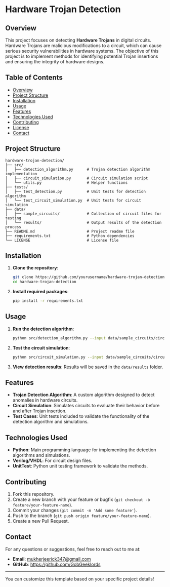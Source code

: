 # Hardware Trojan Detection

## Overview

This project focuses on detecting **Hardware Trojans** in digital circuits. Hardware Trojans are malicious modifications to a circuit, which can cause serious security vulnerabilities in hardware systems. The objective of this project is to implement methods for identifying potential Trojan insertions and ensuring the integrity of hardware designs.

## Table of Contents

- [Overview](#overview)
- [Project Structure](#project-structure)
- [Installation](#installation)
- [Usage](#usage)
- [Features](#features)
- [Technologies Used](#technologies-used)
- [Contributing](#contributing)
- [License](#license)
- [Contact](#contact)

## Project Structure

```
hardware-trojan-detection/
├── src/
│   ├── detection_algorithm.py      # Trojan detection algorithm implementation
│   ├── circuit_simulation.py       # Circuit simulation script
│   └── utils.py                    # Helper functions
├── tests/
│   ├── test_detection.py           # Unit tests for detection algorithm
│   └── test_circuit_simulation.py  # Unit tests for circuit simulation
├── data/
│   ├── sample_circuits/            # Collection of circuit files for testing
│   └── results/                    # Output results of the detection process
├── README.md                       # Project readme file
├── requirements.txt                # Python dependencies
└── LICENSE                         # License file
```

## Installation

1. **Clone the repository**:
    ```bash
    git clone https://github.com/yourusername/hardware-trojan-detection.git
    cd hardware-trojan-detection
    ```

2. **Install required packages**:
    ```bash
    pip install -r requirements.txt
    ```

## Usage

1. **Run the detection algorithm**:
    ```bash
    python src/detection_algorithm.py --input data/sample_circuits/circuit1.txt
    ```

2. **Test the circuit simulation**:
    ```bash
    python src/circuit_simulation.py --input data/sample_circuits/circuit2.txt
    ```

3. **View detection results**:
    Results will be saved in the `data/results` folder.

## Features

- **Trojan Detection Algorithm**: A custom algorithm designed to detect anomalies in hardware circuits.
- **Circuit Simulation**: Simulates circuits to evaluate their behavior before and after Trojan insertion.
- **Test Cases**: Unit tests included to validate the functionality of the detection algorithm and simulations.
  
## Technologies Used

- **Python**: Main programming language for implementing the detection algorithms and simulations.
- **Verilog/VHDL**: For circuit design files.
- **UnitTest**: Python unit testing framework to validate the methods.

## Contributing

1. Fork this repository.
2. Create a new branch with your feature or bugfix (`git checkout -b feature/your-feature-name`).
3. Commit your changes (`git commit -m 'Add some feature'`).
4. Push to the branch (`git push origin feature/your-feature-name`).
5. Create a new Pull Request.


## Contact

For any questions or suggestions, feel free to reach out to me at:
- **Email**: mukherjeerick347@gmail.com
- **GitHub**: https://github.com/GobGeeklords

---

You can customize this template based on your specific project details!
